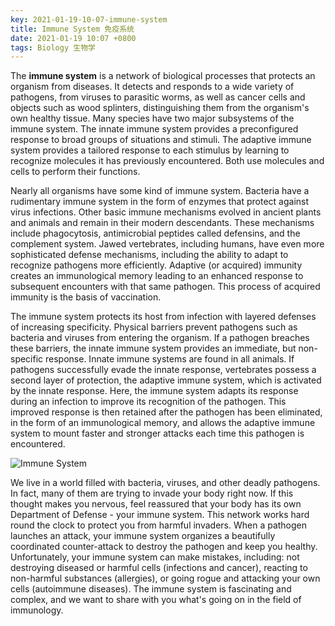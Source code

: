 ```yaml
---
key: 2021-01-19-10-07-immune-system
title: Immune System 免疫系统
date: 2021-01-19 10:07 +0800
tags: Biology 生物学
---
```


The **immune system** is a network of biological processes that protects an organism from diseases. It detects and responds to a wide variety of pathogens, from viruses to parasitic worms, as well as cancer cells and objects such as wood splinters, distinguishing them from the organism's own healthy tissue. Many species have two major subsystems of the immune system. The innate immune system provides a preconfigured response to broad groups of situations and stimuli. The adaptive immune system provides a tailored response to each stimulus by learning to recognize molecules it has previously encountered. Both use molecules and cells to perform their functions.

Nearly all organisms have some kind of immune system. Bacteria have a rudimentary immune system in the form of enzymes that protect against virus infections. Other basic immune mechanisms evolved in ancient plants and animals and remain in their modern descendants. These mechanisms include phagocytosis, antimicrobial peptides called defensins, and the complement system. Jawed vertebrates, including humans, have even more sophisticated defense mechanisms, including the ability to adapt to recognize pathogens more efficiently. Adaptive (or acquired) immunity creates an immunological memory leading to an enhanced response to subsequent encounters with that same pathogen. This process of acquired immunity is the basis of vaccination.

The immune system protects its host from infection with layered defenses of increasing specificity. Physical barriers prevent pathogens such as bacteria and viruses from entering the organism. If a pathogen breaches these barriers, the innate immune system provides an immediate, but non-specific response. Innate immune systems are found in all animals. If pathogens successfully evade the innate response, vertebrates possess a second layer of protection, the adaptive immune system, which is activated by the innate response. Here, the immune system adapts its response during an infection to improve its recognition of the pathogen. This improved response is then retained after the pathogen has been eliminated, in the form of an immunological memory, and allows the adaptive immune system to mount faster and stronger attacks each time this pathogen is encountered.

![Immune System](https://tenetai.com/iclass/i.png)

We live in a world filled with bacteria, viruses, and other deadly pathogens. In fact, many of them are trying to invade your body right now. If this thought makes you nervous, feel reassured that your body has its own Department of Defense - your immune system. This network works hard round the clock to protect you from harmful invaders. When a pathogen launches an attack, your immune system organizes a beautifully coordinated counter-attack to destroy the pathogen and keep you healthy. Unfortunately, your immune system can make mistakes, including: not destroying diseased or harmful cells (infections and cancer), reacting to non-harmful substances (allergies), or going rogue and attacking your own cells (autoimmune diseases). The immune system is fascinating and complex, and we want to share with you what's going on in the field of immunology.

<!--more-->
